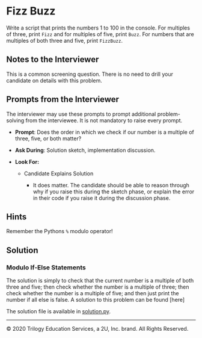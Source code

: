 # Fizz Buzz

Write a script that prints the numbers 1 to 100 in the console. For multiples of three, print `Fizz` and for multiples of five, print `Buzz`. For numbers that are multiples of both three and five, print `FizzBuzz`.

## Notes to the Interviewer

This is a common screening question. There is no need to drill your candidate on details with this problem.

## Prompts from the Interviewer

The interviewer may use these prompts to prompt additional problem-solving from the interviewee. It is not mandatory to raise every prompt.

* **Prompt**: Does the order in which we check if our number is a multiple of three, five, or both matter?

* **Ask During**: Solution sketch, implementation discussion.
  
* **Look For:**

  * Candidate Explains Solution

    * It does matter. The candidate should be able to reason through why if you raise this during the sketch phase, or explain the error in their code if you raise it during the discussion phase.

## Hints

Remember the Pythons `%` modulo operator!

## Solution

### Modulo If-Else Statements

The solution is simply to check that the current number is a multiple of both three and five; then check whether the number is a multiple of three; then check whether the number is a multiple of five; and then just print the number if all else is false.  A solution to this problem can be found [here]

The solution file is available in [solution.py](Solved/solution.py).

------

© 2020 Trilogy Education Services, a 2U, Inc. brand. All Rights Reserved.
